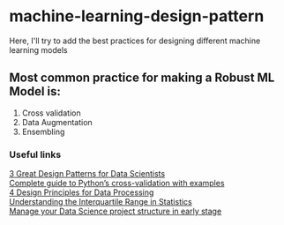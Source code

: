 # machine-learning-design-pattern
Here, I'll try to add the best practices for designing different machine learning models

## Most common practice for making a Robust ML Model is:
1. Cross validation
2. Data Augmentation
3. Ensembling

### Useful links

<a href="https://towardsdatascience.com/3-great-design-patterns-for-data-science-workflows-d3bf162d74e6">3 Great Design Patterns for Data Scientists</a><br/>
<a href="https://towardsdatascience.com/complete-guide-to-pythons-cross-validation-with-examples-a9676b5cac12">Complete guide to Python’s cross-validation with examples</a><br/>
<a href="https://towardsdatascience.com/4-design-principles-for-data-processing-964d6a45cb7c">4 Design Principles for Data Processing</a><br/>
<a href="https://www.thoughtco.com/what-is-the-interquartile-range-3126245">Understanding the Interquartile Range in Statistics</a><br/>
<a href="https://towardsdatascience.com/manage-your-data-science-project-structure-in-early-stage-95f91d4d0600">Manage your Data Science project structure in early stage</a><br/>
<a href=""></a><br/>
<a href=""></a><br/>
<a href=""></a><br/>
<a href=""></a><br/>
